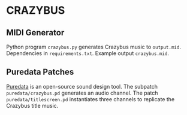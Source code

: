# CRAZYBUS

## MIDI Generator

Python program `crazybus.py` generates Crazybus music to `output.mid`.  Dependencies in `requirements.txt`.  Example output `crazybus.mid`.

## Puredata Patches

[Puredata](http://puredata.info) is an open-source sound design tool.  The subpatch `puredata/crazybus.pd` generates an audio channel.  The patch `puredata/titlescreen.pd` instantiates three channels to replicate the Crazybus title music.
